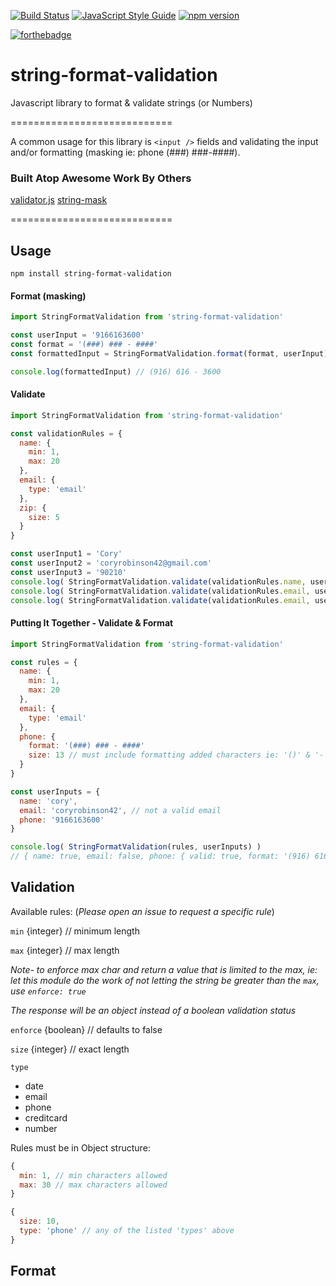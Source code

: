 [![Build Status](https://travis-ci.org/crobinson42/string-format-validation.svg?branch=master)](https://travis-ci.org/crobinson42/string-format-validation)
[![JavaScript Style Guide](https://img.shields.io/badge/code%20style-standard-brightgreen.svg)](http://standardjs.com/)
[![npm version](https://badge.fury.io/js/string-format-validation.svg)](https://badge.fury.io/js/string-format-validation)

[![forthebadge](http://forthebadge.com/images/badges/mom-made-pizza-rolls.svg)](http://forthebadge.com)



# string-format-validation
Javascript library to format &amp; validate strings (or Numbers)

============================

A common usage for this library is `<input />` fields and validating the input and/or formatting (masking ie: phone (###) ###-####).

### Built Atop Awesome Work By Others
[validator.js](https://github.com/chriso/validator.js/)
[string-mask](https://github.com/the-darc/string-mask)

============================

## Usage

`npm install string-format-validation`

#### Format (masking)

```js
import StringFormatValidation from 'string-format-validation'

const userInput = '9166163600'
const format = '(###) ### - ####'
const formattedInput = StringFormatValidation.format(format, userInput)

console.log(formattedInput) // (916) 616 - 3600
```

#### Validate

```js
import StringFormatValidation from 'string-format-validation'

const validationRules = {
  name: {
    min: 1,
    max: 20
  },
  email: {
    type: 'email'
  },
  zip: {
    size: 5
  }
}

const userInput1 = 'Cory'
const userInput2 = 'coryrobinson42@gmail.com'
const userInput3 = '90210'
console.log( StringFormatValidation.validate(validationRules.name, userInput1) ) // returns `true`
console.log( StringFormatValidation.validate(validationRules.email, userInput2) ) // returns `true`
console.log( StringFormatValidation.validate(validationRules.email, userInput3) ) // returns `true` because the string length is '===' 5

```

#### Putting It Together - Validate & Format

```js
import StringFormatValidation from 'string-format-validation'

const rules = {
  name: {
    min: 1,
    max: 20
  },
  email: {
    type: 'email'
  },
  phone: {
    format: '(###) ### - ####'
    size: 13 // must include formatting added characters ie: '()' & '-'
  }
}

const userInputs = {
  name: 'cory',
  email: 'coryrobinson42', // not a valid email
  phone: '9166163600'
}

console.log( StringFormatValidation(rules, userInputs) )
// { name: true, email: false, phone: { valid: true, format: '(916) 616 - 3600'}}
```

## Validation
Available rules: (*Please open an issue to request a specific rule*)

`min` {integer} // minimum length

`max` {integer} // max length

*Note- to enforce max char and return a value that is limited to the max, ie: let this module do the work of not letting the string be greater than the `max`, use `enforce: true`*

*The response will be an object instead of a boolean validation status*

`enforce` {boolean} // defaults to false

`size` {integer} // exact length

`type`
- date
- email
- phone
- creditcard
- number

Rules must be in Object structure:

```js
{
  min: 1, // min characters allowed
  max: 30 // max characters allowed
}

{
  size: 10,
  type: 'phone' // any of the listed 'types' above
}
```

## Format
